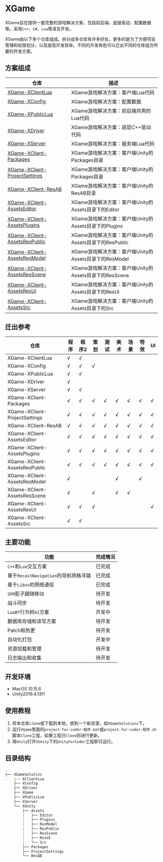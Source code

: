 # XGame

XGame旨在提供一套完整的游戏解决方案，包括前后端、底层驱动、配置数据等。采用`C++`、`C#`、`Lua`等语言开发。

XGame由以下多个仓库组成。拆分成多仓库有许多好处，更多的是为了方便项目管理和权限划分，以及提高开发效率。不同的开发角色可以迁出不同的仓库组合所要的开发方案。

## 方案组成

| 仓库 | 描述 |
| ------------------------------------------------------------------------------------------------- | -- |
| [XGame-XClientLua](https://github.com/monitor1394/XGame-XClientLua.git)                           | XGame游戏解决方案：客户端Lua代码 |
| [XGame-XConfig](https://github.com/monitor1394/XGame-XConfig.git)                                 | XGame游戏解决方案：配置数据 |
| [XGame-XPublicLua](https://github.com/monitor1394/XGame-XPublicLua.git)                           | XGame游戏解决方案：前后端共用的Lua代码 |
| [XGame-XDriver](https://github.com/monitor1394/XGame-XDriver.git)                                 | XGame游戏解决方案：底层C++驱动代码 |
| [XGame-XServer](https://github.com/monitor1394/XGame-XServer.git)                                 | XGame游戏解决方案：服务端Lua代码 |
| [XGame-XClient-Packages](https://github.com/monitor1394/XGame-XClient-Packages.git)               | XGame游戏解决方案：客户端Unity的Packages目录 |
| [XGame-XClient-ProjectSettings](https://github.com/monitor1394/XGame-XClient-ProjectSettings.git) | XGame游戏解决方案：客户端Unity的Packages目录 |
| [XGame-XClient-ResAB](https://github.com/monitor1394/XGame-XClient-ResAB.git)                     | XGame游戏解决方案：客户端Unity的ResAB目录 |
| [XGame-XClient-AssetsEditor](https://github.com/monitor1394/XGame-XClient-AssetsEditor.git)       | XGame游戏解决方案：客户端Unity的Assets目录下的Editor |
| [XGame-XClient-AssetsPlugins](https://github.com/monitor1394/XGame-XClient-AssetsPlugins.git)     | XGame游戏解决方案：客户端Unity的Assets目录下的Plugins |
| [XGame-XClient-AssetsResPublic](https://github.com/monitor1394/XGame-XClient-AssetsResPublic.git) | XGame游戏解决方案：客户端Unity的Assets目录下的ResPublic |
| [XGame-XClient-AssetsResModel](https://github.com/monitor1394/XGame-XClient-AssetsResModel.git)   | XGame游戏解决方案：客户端Unity的Assets目录下的ResModel |
| [XGame-XClient-AssetsResScene](https://github.com/monitor1394/XGame-XClient-AssetsResScene.git)   | XGame游戏解决方案：客户端Unity的Assets目录下的ResScene |
| [XGame-XClient-AssetsResUI](https://github.com/monitor1394/XGame-XClient-AssetsResUI.git)         | XGame游戏解决方案：客户端Unity的Assets目录下的ResUI |
| [XGame-XClient-AssetsSrc](https://github.com/monitor1394/XGame-XClient-AssetsSrc.git)             | XGame游戏解决方案：客户端Unity的Assets目录下的Src |

## 迁出参考

|             仓库               | 程序 | 程序2 | 策划| 测试 | 美术 | 场景 | 特效 | UI |
| ----------------------------- | - | - | - | - | - | - | - | - |
| XGame-XClientLua              | √ | √ |
| XGame-XConfig                 | √ | √ | √ |
| XGame-XPublicLua              | √ | √ |
| XGame-XDriver                 | √ |   |
| XGame-XServer                 | √ | √ |
| XGame-XClient-Packages        | √ | √ | √ | √ | √ | √ | √ | √ |
| XGame-XClient-ProjectSettings | √ | √ | √ | √ | √ | √ | √ | √ |
| XGame-XClient-ResAB           | √ | √ | √ | √ | √ | √ | √ | √ |
| XGame-XClient-AssetsEditor    | √ | √ | √ | √ | √ | √ | √ | √ |
| XGame-XClient-AssetsPlugins   | √ | √ | √ | √ | √ | √ | √ | √ |
| XGame-XClient-AssetsResPublic | √ | √ | √ | √ | √ | √ | √ | √ |
| XGame-XClient-AssetsResModel  | √ |   |   |   | √ |   | √ |   |
| XGame-XClient-AssetsResScene  | √ |   | √ |   | √ | √ |   |   |
| XGame-XClient-AssetsResUI     | √ | √ | √ |   |   |   |   | √ |
| XGame-XClient-AssetsSrc       | √ | √ |

## 主要功能

| 功能 | 完成情况 |
| ----------------------------------- | ----- |
| `C++`和`Lua`交互方案                  | 已完成 |
| 基于`RecastNavigation`的导航网格寻路   | 已完成 |
| 基于`Libuv`的网络通信                 | 已完成 |
| `SFM`影子跟随移动                     | 待开发 |
| 战斗同步                              | 待开发 |
| `LuaBT`行为树`AI`方案                 | 开发中 |
| 数据库存储和读写方案                    | 待开发 |
| Patch和热更                          | 待开发 |
| 自动化打包                            | 开发中 |
| 资源加载和管理                        | 待开发 |
| 日志输出和收集                        | 待开发 |

## 开发环境

* MacOS 10.15.6
* Unity2019.4.13f1

## 使用教程

1. 将本仓库`clone`或下载到本地，放到一个新目录，如`XGameSolutions`下。
2. 运行`XGame`里面的`project-for-coder-程序.bat`或`project-for-coder-程序.sh`脚本`Clone`工程，如果工程已`Clone`则进行更新。
3. 用`Unity`打开`XUnity`下的`UnityForCoder`工程即可运行。

## 目录结构

``` js
.
├── XGameSolutins
.   ├── XClientLua
    ├── XConfig
    ├── XDriver
    ├── XGame
    ├── XPublicLua
    ├── XServer
    └── XUnity
        ├── Assets
        |   ├── Editor
        |   ├── Plugins
        |   ├── ResModel
        |   ├── ResPublic
        |   ├── ResScene
        |   ├── ResUI
        |   └── Src
        ├── Packages
        ├── ProjectSettings
        └── ResAB

```
